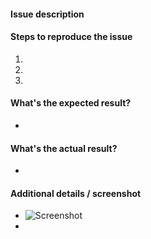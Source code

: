 
#### Issue description

<!-- Please only raise issues specific to the code in this repo -->
<!-- For general ACE issues please use https://community.ibm.com/community/user/integration/communities/community-home/digestviewer?communitykey=77544459-9fda-40da-ae0b-fc8c76f0ce18 -->


#### Steps to reproduce the issue

1.  
2. 
3. 


#### What's the expected result?

-


#### What's the actual result?

-


#### Additional details / screenshot

- ![Screenshot]()
-
